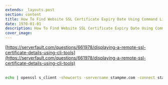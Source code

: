 ```yaml
---
extends: _layouts.post
section: content
title: How To Find Website SSL Certificate Expiry Date Using Command Line
date: 1970-01-01
description: How To Find Website SSL Certificate Expiry Date Using Command Line
cover_image: 
---
```


[https://serverfault.com/questions/661978/displaying-a-remote-ssl-certificate-details-using-cli-tools](https://serverfault.com/questions/661978/displaying-a-remote-ssl-certificate-details-using-cli-tools)
<br><br>
```bash
echo | openssl s_client -showcerts -servername stampme.com -connect stampme.com:443 2>/dev/null | openssl x509 -inform pem -noout -text | grep "Not After"
```